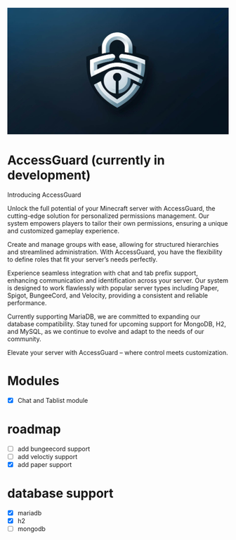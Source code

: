 ![Logo](https://github.com/1Chickxn/AccessGuard/blob/master/accessguard.jpeg)


# AccessGuard (currently in development)
Introducing AccessGuard

Unlock the full potential of your Minecraft server with AccessGuard, the cutting-edge solution for personalized permissions management. Our system empowers players to tailor their own permissions, ensuring a unique and customized gameplay experience.

Create and manage groups with ease, allowing for structured hierarchies and streamlined administration. With AccessGuard, you have the flexibility to define roles that fit your server’s needs perfectly.

Experience seamless integration with chat and tab prefix support, enhancing communication and identification across your server. Our system is designed to work flawlessly with popular server types including Paper, Spigot, BungeeCord, and Velocity, providing a consistent and reliable performance.

Currently supporting MariaDB, we are committed to expanding our database compatibility. Stay tuned for upcoming support for MongoDB, H2, and MySQL, as we continue to evolve and adapt to the needs of our community.

Elevate your server with AccessGuard – where control meets customization.

# Modules
- [x] Chat and Tablist module

# roadmap
- [ ] add bungeecord support
- [ ] add veloctiy support
- [x] add paper support

# database support
- [x] mariadb
- [x] h2
- [ ] mongodb

